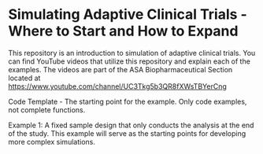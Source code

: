 # Simulating Adaptive Clinical Trials - Where to Start and How to Expand
This repository is an introduction to simulation of adaptive clinical trials.  You can find YouTube videos that utilize this 
repository and explain each of the examples.  The videos are part of the ASA Biopharmaceutical Section located at https://www.youtube.com/channel/UC3Tkg5b3QR8fXWsTBYerCng

Code Template - The starting point for the example.  Only code examples, not complete functions. 

Example 1: A fixed sample design that only conducts the analysis at the end of the study.  This example will serve as the starting points for developing more complex simulations. 
